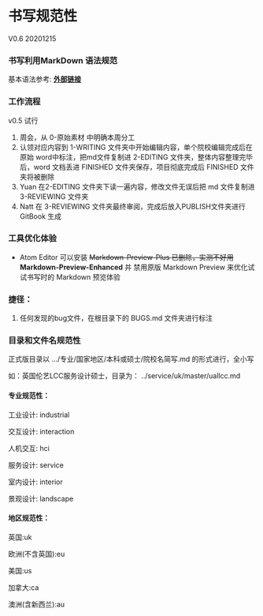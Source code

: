 # 书写规范性  
V0.6 20201215

### 书写利用MarkDown 语法规范


基本语法参考: [**外部链接**](https://www.jianshu.com/p/191d1e21f7ed)

### 工作流程

v0.5 试行

1. 周会，从 0-原始素材 中明确本周分工
2. 认领对应内容到 1-WRITING 文件夹中开始编辑内容，单个院校编辑完成后在原始 word中标注，把md文件复制进 2-EDITING 文件夹，整体内容整理完毕后，word 文档丢进 FINISHED 文件夹保存，项目彻底完成后 FINISHED 文件夹将被删除
3. Yuan 在2-EDITING 文件夹下读一遍内容，修改文件无误后把 md 文件复制进3-REVIEWING 文件夹
4. Natt 在 3-REVIEWING 文件夹最终审阅，完成后放入PUBLISH文件夹进行 GitBook 生成

### 工具优化体验

- Atom Editor 可以安装 ~~Markdown-Preview-Plus 已删除，实测不好用~~ **Markdown-Preview-Enhanced** 并 禁用原版 Markdown Preview 来优化试试书写时的 Markdown 预览体验


### 捷径：

1. 任何发现的bug文件，在根目录下的 BUGS.md 文件夹进行标注



### 目录和文件名规范性

正式版目录以 .../专业/国家地区/本科或硕士/院校名简写.md 的形式进行，全小写

如：英国伦艺LCC服务设计硕士，目录为： ../service/uk/master/uallcc.md



#### 专业规范性：

工业设计: industrial

交互设计: interaction

人机交互: hci

服务设计: service

室内设计: interior

景观设计: landscape



#### 地区规范性：

英国:uk

欧洲(不含英国):eu

美国:us

加拿大:ca

澳洲(含新西兰):au
